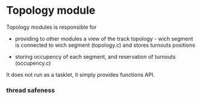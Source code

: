 #  Topology module

Topology modules is responsible for

- providing to other modules a view of the track topology - wich segment is connected to wich segment
(topology.c) and stores turnouts positions

- storing occupency of each segment, and reservation of turnouts
(occupency.c)

It does not run as a tasklet, it simply provides functions API. 

### thread safeness


